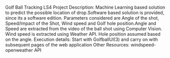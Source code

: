 Golf Ball Tracking LS4
Project Description:
Machine Learning based solution to predict the possible location of drop.Software based solution is provided, since its a software edition.
Parameters considered are Angle of the shot, Speed/Impact of the Shot, Wind speed and Golf hole position.Angle and Speed are extracted from the video of the ball shot using Computer Vision.
Wind speed is extracted using Weather API.
Hole position assumed based on the angle.
Execution details:
Start with GolfballUI(3) and carry on with subsequent pages of the web application
Other Resources:
windspeed-openweather API


